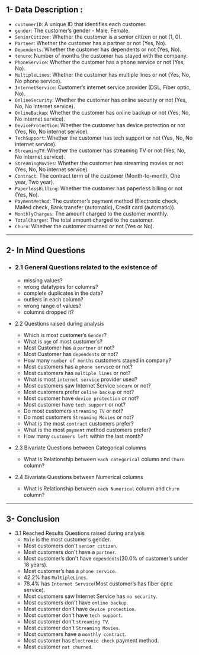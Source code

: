 ## 1- Data Description :
- `customerID`: A unique ID that identifies each customer.
- `gender`: The customer’s gender - Male, Female.
- `SeniorCitizen`: Whether the customer is a senior citizen or not (1, 0).
- `Partner`: Whether the customer has a partner or not (Yes, No).
- `Dependents`: Whether the customer has dependents or not (Yes, No).
- `tenure`: Number of months the customer has stayed with the company.
- `PhoneService`: Whether the customer has a phone service or not (Yes, No).
- `MultipleLines`: Whether the customer has multiple lines or not (Yes, No, No phone service).
- `InternetService`: Customer’s internet service provider (DSL, Fiber optic, No).
- `OnlineSecurity`: Whether the customer has online security or not (Yes, No, No internet service).
- `OnlineBackup`: Whether the customer has online backup or not (Yes, No, No internet service).
- `DeviceProtection`: Whether the customer has device protection or not (Yes, No, No internet service).
- `TechSupport`: Whether the customer has tech support or not (Yes, No, No internet service).
- `StreamingTV`: Whether the customer has streaming TV or not (Yes, No, No internet service).
- `StreamingMovies`: Whether the customer has streaming movies or not (Yes, No, No internet service).
- `Contract`: The contract term of the customer (Month-to-month, One year, Two year).
- `PaperlessBilling`: Whether the customer has paperless billing or not (Yes, No).
- `PaymentMethod`: The customer’s payment method (Electronic check, Mailed check, Bank transfer (automatic), Credit card (automatic)).
- `MonthlyCharges`: The amount charged to the customer monthly.
- `TotalCharges`: The total amount charged to the customer.
- `Churn`: Whether the customer churned or not (Yes or No).
_______________________________________________________________________________________
## 2- In Mind Questions
- ### 2.1 General Questions related to the existence of
  - missing values?
  - wrong datatypes for columns?
  - complete duplicates in the data?
  - outliers in each column?
  - wrong range of values?
  - columns dropped it?

- 2.2 Questions raised during analysis
  - Which is most customer’s `Gender`?
  - What is `age` of most customer’s?
  - Most Customer has a `partner` or not?
  - Most Customer has `dependents` or not?
  - How many `number of months` customers stayed in company?
  - Most customers has a `phone servic`e or not?
  - Most customers has `multiple lines` or not?
  - What is most `internet service` provider used?
  - Most customers saw Internet Service `secure` or not?
  - Most customers prefer `online backup` or not?
  - Most customer have `device protection` or not?
  - Most customer have `tech support` or not?
  - Do most customers `streaming TV` or not?
  - Do most customers `Streaming Movies` or not?
  - What is the most `contract` customers prefer?
  - What is the most `payment` method customers prefer?
  - How many `customers left` within the last month?

 - 2.3 Bivariate Questions between Categorical columns
   - What is Relationship between `each categorical` column and `Churn` column?

- 2.4 Bivariate Questions between Numerical columns
  -  What is Relationship between `each Numerical` column and `Churn` column?
_______________________________________________________________________________________
## 3- Conclusion

- 3.1 Reached Results Questions raised during analysis
  - `Male` is the most customer’s gender.
  - Most customers don't `senior citizen`.
  - Most customers don't have a `partner`.
  - Most customer’s don't have `dependents`(30.0% of customer’s under 18 years).
  - Most customer’s has a `phone service`.
  - 42.2% has `MultipleLines`.
  - 78.4% has `Internet Service`(Most customer’s has fiber optic service).
  - Most customers saw Internet Service has `no security`.
  - Most customers don't have `online backup`.
  - Most customer don't have `device protection`.
  - Most customer don't have `tech support`.
  - Most customer don't `streaming TV`.
  - Most customer don't `Streaming Movies`.
  - Most customers have a `monthly contract`.
  - Most customer has `Electronic check` payment method.
  - Most customer `not churned`.
